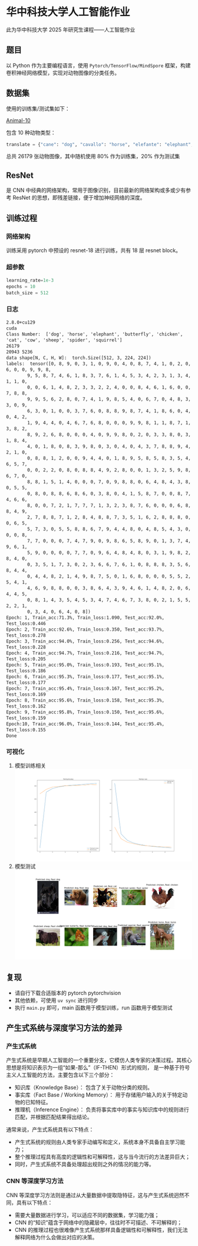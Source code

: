 # 华中科技大学人工智能作业

此为华中科技大学 2025 年研究生课程——人工智能作业

## 题目

以 Python 作为主要编程语言，使用 `Pytorch/TensorFlow/MindSpore` 框架，构建卷积神经网络模型，实现对动物图像的分类任务。

## 数据集

使用的训练集/测试集如下：

[Animal-10](https://www.kaggle.com/datasets/alessiocorrado99/animals10)

包含 10 种动物类型：

```python
translate = {"cane": "dog", "cavallo": "horse", "elefante": "elephant", "farfalla": "butterfly", "gallina": "chicken", "gatto": "cat", "mucca": "cow", "pecora": "sheep", "scoiattolo": "squirrel", "dog": "cane", "cavallo": "horse", "elephant" : "elefante", "butterfly": "farfalla", "chicken": "gallina", "cat": "gatto", "cow": "mucca", "spider": "ragno", "squirrel": "scoiattolo"}
```

总共 26179 张动物图像，其中随机使用 80% 作为训练集，20% 作为测试集
## ResNet

是 CNN 中经典的网络架构，常用于图像识别，目前最新的网络架构或多或少有参考 ResNet 的思想，即残差链接，便于增加神经网络的深度。

## 训练过程

### 网络架构

训练采用 pytorch 中预设的 resnet-18 进行训练，共有 18 层 resnet block。

### 超参数

```python
learning_rate=1e-3
epochs = 10
batch_size = 512
```

### 日志
```shell
2.8.0+cu129
cuda
Class Number:  ['dog', 'horse', 'elephant', 'butterfly', 'chicken', 'cat', 'cow', 'sheep', 'spider', 'squirrel']
26179
20943 5236
data shape[N, C, H, W]:  torch.Size([512, 3, 224, 224])
labels:  tensor([0, 8, 9, 0, 3, 1, 0, 9, 0, 4, 0, 8, 7, 4, 1, 0, 2, 0, 6, 0, 0, 9, 9, 8,
        9, 5, 8, 7, 4, 6, 1, 8, 3, 7, 6, 1, 4, 5, 3, 4, 2, 3, 1, 3, 4, 1, 1, 0,
        0, 0, 6, 1, 4, 8, 2, 3, 3, 2, 2, 4, 0, 0, 8, 4, 6, 1, 6, 0, 0, 7, 8, 8,
        9, 9, 5, 6, 2, 8, 0, 7, 4, 1, 9, 8, 5, 4, 0, 6, 7, 0, 4, 8, 3, 3, 0, 9,
        6, 3, 0, 1, 0, 0, 3, 7, 6, 0, 8, 8, 9, 8, 7, 4, 1, 8, 6, 0, 4, 0, 4, 2,
        1, 9, 4, 4, 0, 4, 6, 7, 6, 8, 0, 0, 0, 9, 9, 8, 1, 1, 8, 7, 1, 3, 8, 2,
        8, 9, 2, 6, 8, 0, 0, 0, 4, 0, 9, 9, 8, 0, 2, 0, 3, 3, 8, 0, 3, 1, 8, 4,
        4, 0, 1, 8, 0, 8, 3, 9, 8, 0, 3, 0, 4, 0, 4, 3, 7, 8, 8, 9, 4, 2, 1, 0,
        0, 8, 8, 1, 2, 0, 0, 9, 4, 4, 0, 1, 8, 9, 5, 8, 5, 8, 3, 5, 4, 6, 5, 7,
        0, 0, 2, 2, 0, 8, 0, 8, 8, 4, 9, 2, 8, 0, 0, 1, 3, 2, 5, 9, 8, 6, 7, 0,
        8, 8, 1, 5, 1, 4, 0, 0, 0, 7, 0, 9, 8, 8, 0, 6, 4, 8, 4, 3, 8, 0, 5, 5,
        0, 8, 0, 8, 8, 6, 8, 6, 0, 3, 8, 0, 4, 1, 5, 8, 7, 0, 0, 8, 7, 4, 6, 6,
        8, 0, 0, 7, 2, 1, 7, 7, 7, 1, 3, 2, 3, 8, 7, 6, 0, 0, 0, 6, 8, 8, 4, 9,
        2, 7, 8, 8, 7, 1, 2, 8, 4, 8, 8, 7, 3, 5, 1, 6, 2, 8, 8, 8, 0, 0, 6, 5,
        5, 7, 3, 0, 5, 5, 8, 8, 6, 7, 9, 4, 4, 8, 0, 4, 8, 5, 4, 3, 0, 0, 0, 8,
        7, 7, 0, 0, 0, 7, 4, 7, 9, 0, 9, 8, 6, 5, 8, 9, 0, 1, 3, 7, 4, 9, 6, 1,
        5, 9, 0, 0, 0, 0, 7, 7, 0, 9, 6, 4, 8, 4, 8, 0, 3, 1, 9, 8, 2, 8, 4, 0,
        0, 3, 5, 1, 7, 3, 0, 2, 3, 6, 6, 7, 6, 1, 0, 8, 8, 8, 3, 5, 6, 8, 4, 4,
        0, 4, 4, 8, 2, 1, 4, 9, 8, 7, 5, 0, 1, 6, 8, 0, 0, 0, 5, 5, 2, 5, 4, 1,
        4, 6, 9, 8, 8, 0, 0, 3, 8, 6, 4, 3, 9, 4, 6, 1, 4, 8, 2, 0, 6, 4, 4, 5,
        0, 8, 1, 4, 3, 5, 4, 5, 3, 4, 7, 4, 6, 7, 3, 8, 0, 2, 1, 5, 5, 2, 2, 1,
        0, 3, 4, 0, 6, 4, 0, 8])
Epoch: 1, Train_acc:71.3%, Train_loss:1.090, Test_acc:92.0%, Test_loss:0.446
Epoch: 2, Train_acc:92.6%, Train_loss:0.350, Test_acc:93.7%, Test_loss:0.278
Epoch: 3, Train_acc:94.0%, Train_loss:0.256, Test_acc:94.6%, Test_loss:0.228
Epoch: 4, Train_acc:94.7%, Train_loss:0.216, Test_acc:94.7%, Test_loss:0.205
Epoch: 5, Train_acc:95.0%, Train_loss:0.193, Test_acc:95.1%, Test_loss:0.186
Epoch: 6, Train_acc:95.3%, Train_loss:0.177, Test_acc:95.1%, Test_loss:0.177
Epoch: 7, Train_acc:95.4%, Train_loss:0.167, Test_acc:95.2%, Test_loss:0.169
Epoch: 8, Train_acc:95.6%, Train_loss:0.158, Test_acc:95.3%, Test_loss:0.162
Epoch: 9, Train_acc:95.8%, Train_loss:0.150, Test_acc:95.6%, Test_loss:0.159
Epoch:10, Train_acc:96.0%, Train_loss:0.144, Test_acc:95.4%, Test_loss:0.155
Done
```

### 可视化
1. 模型训练相关
![Figure1](./sources/Figure_1.png)
2. 模型测试
![Figure2](./sources/Figure_2.png)

## 复现

+ 请自行下载合适版本的 pytorch pytorchvision 
+ 其他依赖，可使用 `uv sync` 进行同步
+ 执行 `main.py` 即可，main 函数用于模型训练，run 函数用于模型测试

## 产生式系统与深度学习方法的差异

### 产生式系统
产生式系统是早期人工智能的一个重要分支，它模仿人类专家的决策过程。其核心思想是将知识表示为一组“如果-那么”（IF-THEN）形式的规则，
是一种基于符号主义人工智能的方法，主要包含以下三个部分：

+ 知识库（Knowledge Base）： 包含了关于动物分类的规则。
+ 事实库（Fact Base / Working Memory）： 用于存储用户输入的关于特定动物的已知特征。
+ 推理机（Inference Engine）： 负责将事实库中的事实与知识库中的规则进行匹配，并根据匹配结果得出结论。

通常来说，产生式系统具有以下特点：
+ 产生式系统的规则由人类专家手动编写和定义，系统本身不具备自主学习能力；
+ 整个推理过程具有高度的逻辑性和可解释性，这与当今流行的方法差异巨大；
+ 同时，产生式系统不具备处理超出规则之外的情况的能力等。

### CNN 等深度学习方法
CNN 等深度学习方法则是通过从大量数据中提取隐特征，这与产生式系统迥然不同，具有以下特点：
+ 需要大量数据进行学习，可以适应不同的数据集，学习能力强；
+ CNN 的“知识”蕴含于网络中的隐藏层中，往往时不可描述、不可解释的；
+ CNN 的推理过程也很难像产生式系统那样具备逻辑性和可解释性，我们无法解释网络为什么会做出对应的决策。


